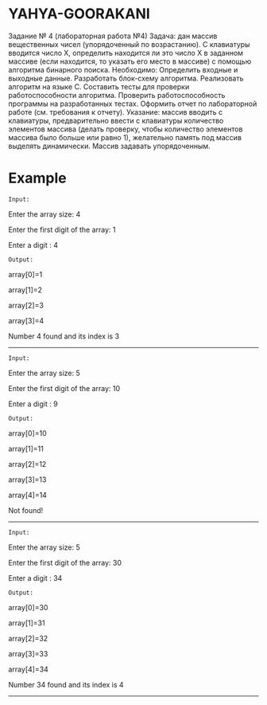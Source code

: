 # YAHYA-GOORAKANI

Задание № 4 (лабораторная работа №4)
 Задача: дан массив вещественных чисел (упорядоченный по возрастанию). С клавиатуры вводится число Х, определить находится ли это число Х в заданном массиве (если находится, то указать его место в массиве) с помощью алгоритма бинарного поиска.
 Необходимо:
 Определить входные и выходные данные.
 Разработать блок-схему алгоритма.
 Реализовать алгоритм на языке С.
 Составить тесты для проверки работоспособности алгоритма.
 Проверить работоспособность программы на разработанных тестах.
 Оформить отчет по лабораторной работе (см. требования к отчету).
 Указание:  массив вводить с клавиатуры, предварительно ввести с клавиатуры количество элементов массива (делать проверку, чтобы количество элементов массива было больше или равно 1), желательно память под массив выделять динамически. Массив задавать упорядоченным.


 # Example

 `Input:`

 Enter the array size: 4

Enter the first digit of the array: 1

Enter a digit : 4

`Output:`

array[0]=1

array[1]=2

array[2]=3

array[3]=4


Number 4 found and its index is 3
____________________________________

`Input:`

Enter the array size: 5

Enter the first digit of the array: 10

Enter a digit : 9

`Output:`

array[0]=10

array[1]=11

array[2]=12

array[3]=13

array[4]=14


Not found!
____________________________________

`Input:`

Enter the array size: 5

Enter the first digit of the array: 30

Enter a digit : 34

`Output:`

array[0]=30

array[1]=31

array[2]=32

array[3]=33

array[4]=34

Number 34 found and its index is 4

____________________________________
#
